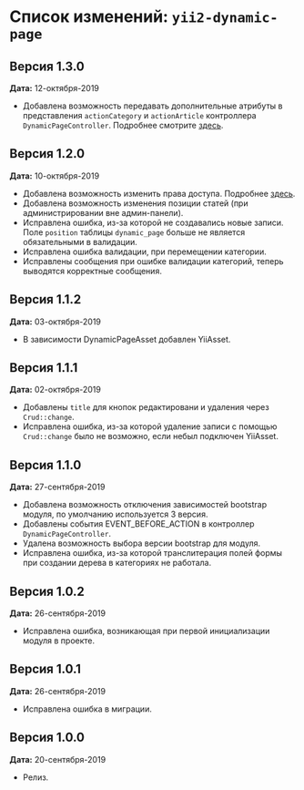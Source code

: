 Список изменений: `yii2-dynamic-page`
===============================

## Версия 1.3.0

**Дата:** 12-октября-2019

- Добавлена возможность передавать дополнительные атрибуты в представления `actionCategory` и `actionArticle` контроллера `DynamicPageController`.
Подробнее смотрите [здесь](https://github.com/laker-ls/yii2-dynamic-page/blob/master/docs/dynamic-page-display.md).

## Версия 1.2.0

**Дата:** 10-октября-2019

- Добавлена возможность изменить права доступа. Подробнее [здесь](https://github.com/laker-ls/yii2-dynamic-page/blob/master/docs/overriding-access.md).
- Добавлена возможность изменения позиции статей (при администрировании вне админ-панели).
- Исправлена ошибка, из-за которой не создавались новые записи. Поле `position` таблицы `dynamic_page` 
больше не является обязательными в валидации.
- Исправлена ошибка валидации, при перемещении категории.
- Исправлены сообщения при ошибке валидации категорий, теперь выводятся корректные сообщения.

## Версия 1.1.2

**Дата:** 03-октября-2019

- В зависимости DynamicPageAsset добавлен YiiAsset.

## Версия 1.1.1

**Дата:** 02-октября-2019

- Добавлены `title` для кнопок редактировани и удаления через `Crud::change`.
- Исправлена ошибка, из-за которой удаление записи с помощью `Crud::change` было не возможно, если небыл подключен
YiiAsset.

## Версия 1.1.0

**Дата:** 27-сентября-2019

- Добавлена возможность отключения зависимостей bootstrap модуля, по умолчанию используется 3 версия.
- Добавлены события EVENT_BEFORE_ACTION в контроллер `DynamicPageController`.
- Удалена возможность выбора версии bootstrap для модуля.
- Исправлена ошибка, из-за которой транслитерация полей формы при создании дерева в категориях не работала.

## Версия 1.0.2

**Дата:** 26-сентября-2019

- Исправлена ошибка, возникающая при первой инициализации модуля в проекте.

## Версия 1.0.1

**Дата:** 26-сентября-2019

- Исправлена ошибка в миграции.

## Версия 1.0.0

**Дата:** 20-сентября-2019

- Релиз.
